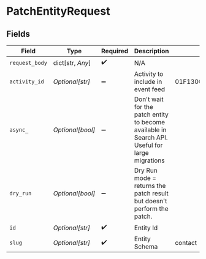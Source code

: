 # PatchEntityRequest


## Fields

| Field                                                                                          | Type                                                                                           | Required                                                                                       | Description                                                                                    | Example                                                                                        |
| ---------------------------------------------------------------------------------------------- | ---------------------------------------------------------------------------------------------- | ---------------------------------------------------------------------------------------------- | ---------------------------------------------------------------------------------------------- | ---------------------------------------------------------------------------------------------- |
| `request_body`                                                                                 | dict[str, *Any*]                                                                               | :heavy_check_mark:                                                                             | N/A                                                                                            |                                                                                                |
| `activity_id`                                                                                  | *Optional[str]*                                                                                | :heavy_minus_sign:                                                                             | Activity to include in event feed                                                              | 01F130Q52Q6MWSNS8N2AVXV4JN                                                                     |
| `async_`                                                                                       | *Optional[bool]*                                                                               | :heavy_minus_sign:                                                                             | Don't wait for the patch entity to become available in Search API. Useful for large migrations |                                                                                                |
| `dry_run`                                                                                      | *Optional[bool]*                                                                               | :heavy_minus_sign:                                                                             | Dry Run mode = returns the patch result but doesn't perform the patch.                         |                                                                                                |
| `id`                                                                                           | *Optional[str]*                                                                                | :heavy_check_mark:                                                                             | Entity Id                                                                                      |                                                                                                |
| `slug`                                                                                         | *Optional[str]*                                                                                | :heavy_check_mark:                                                                             | Entity Schema                                                                                  | contact                                                                                        |